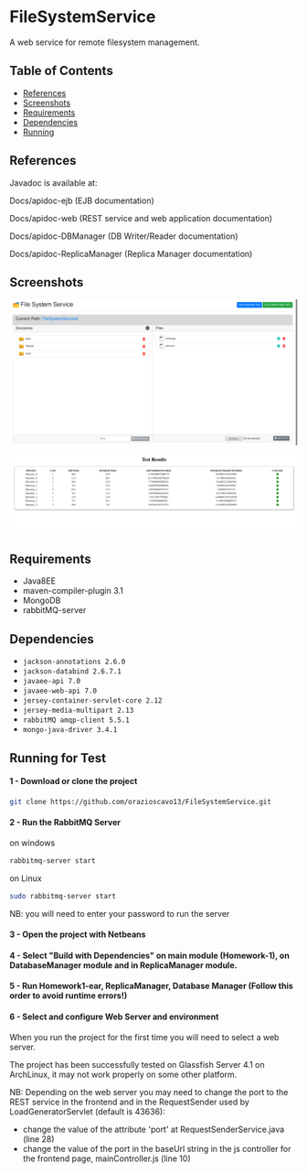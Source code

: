 # FileSystemService
A web service for remote filesystem management.

## Table of Contents

- [References](#references)
- [Screenshots](#screenshots)
- [Requirements](#requirements)
- [Dependencies](#dependencies)
- [Running](#running-for-test)



## References

Javadoc is available at:

Docs/apidoc-ejb (EJB documentation)

Docs/apidoc-web  (REST service and web application documentation)

Docs/apidoc-DBManager  (DB Writer/Reader documentation)

Docs/apidoc-ReplicaManager  (Replica Manager documentation)



## Screenshots
![screenshot](screenshots/1.png)


![screenshot](screenshots/2.png)



## Requirements

- Java8EE
- maven-compiler-plugin 3.1
- MongoDB
- rabbitMQ-server


## Dependencies

- `jackson-annotations 2.6.0`
- `jackson-databind 2.6.7.1`
- `javaee-api 7.0`
- `javaee-web-api 7.0`
- `jersey-container-servlet-core 2.12`
- `jersey-media-multipart 2.13`
- `rabbitMQ amqp-client 5.5.1`
- `mongo-java-driver 3.4.1`



## Running for Test

#### 1 - Download or clone the project
```bash
git clone https://github.com/orazioscavo13/FileSystemService.git
```

#### 2 - Run the RabbitMQ Server
on windows
```bash
rabbitmq-server start
```
on Linux
```bash
sudo rabbitmq-server start
```
NB: you will need to enter your password to run the server


#### 3 - Open the project with Netbeans
#### 4 - Select "Build with Dependencies" on main module (Homework-1), on DatabaseManager module and in ReplicaManager module.
#### 5 - Run Homework1-ear, ReplicaManager, Database Manager (Follow this order to avoid runtime errors!)


#### 6 - Select and configure Web Server and environment
When you run the project for the first time you will need to select a web server. 

The project has been successfully tested on Glassfish Server 4.1 on ArchLinux, it may not work properly on some other platform.


NB: Depending on the web server you may need to change the port to the REST service in the frontend and in the RequestSender used by LoadGeneratorServlet (default is 43636):

- change the value of the attribute 'port' at RequestSenderService.java (line 28)
- change the value of the port in the baseUrl string in the js controller for the frontend page, mainController.js (line 10)
